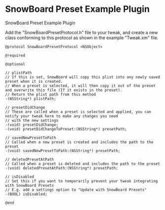 # SnowBoard Preset Example Plugin
 SnowBoard Preset Example Plugin

Add the "SnowBoardPresetProtocol.h" file to your tweak, and create a new class conforming to this protocol as shown in the example "Tweak.xm" file.

```
@protocol SnowBoardPresetProtocol <NSObject>

@required

@optional

// plistPath
// If this is set, SnowBoard will copy this plist into any newly saved preset when it is created.
// When a preset is selected, it will then copy it out of the preset and overwrite this file (If it exists in the preset).
// Return the plist path from this method
-(NSString*) plistPath;

// presetDidChange
// These are called when a preset is selected and applied, you can notify your tweak here to make any changes you need
// with the new settings
-(void) presetDidChange;
-(void) presetDidChangeToPreset:(NSString*) presetPath;

// savedNewPresetToPath
// Called when a new preset is created and includes the path to the preset
-(void) savedNewPresetToPath:(NSString*) presetPath;

// deletedPresetAtPath
// Called when a preset is deleted and includes the path to the preset
-(void) deletedPresetAtPath:(NSString*) presetPath;

// isDisabled
// Set this if you want to temporarily prevent your tweak integrating with SnowBoard Presets
// E.g. add a settings option to "Update with SnowBoard Presets"
-(BOOL) isDisabled;

@end
```